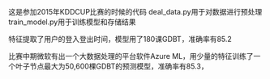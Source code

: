 这是参加2015年KDDCUP比赛的时候的代码
deal_data.py用于对数据进行预处理
train_model.py用于训练模型和存储结果

特征提取了用户的登入登出时间，模型用了180课GDBT，准确率有85.2

比赛中期微软有出一个大数据处理的平台软件Azure ML，用少量的特征训练了一个叶子节点最大为50,600棵GDBT的预测模型，准确率有85.3，

